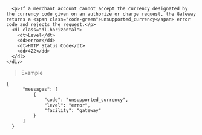 <div class="method-area">
  <div class="method-copy">
    <div class="method-copy-padding">

      <p>If a merchant account cannot accept the currency designated by the currency code given on an authorize or charge request, the Gateway returns a <span class="code-green">unsupported_currency</span> error code and rejects the request.</p>
      <dl class="dl-horizontal">
        <dt>Level</dt>
        <dd>error</dd>
        <dt>HTTP Status Code</dt>
        <dd>422</dd>
      </dl>
    </div>
  </div>

  <blockquote><p>Example</p></blockquote>

  <pre><code class="json">{
      "messages": [
          {
              "code": "unsupported_currency",
              "level": "error",
              "facility": "gateway"
          }
      ]
  }</code>
  </pre>
</div>
